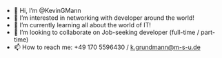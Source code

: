 - 👋 Hi, I’m @KevinGMann
- 👀 I’m interested in networking with developer around the world!
- 🌱 I’m currently learning all about the world of IT!
- 💞️ I’m looking to collaborate on Job-seeking developer (full-time / part-time)
- 📫 How to reach me: +49 170 5596430 / k.grundmann@m-s-u.de 

<!---
KevinGMann/KevinGMann is a ✨ special ✨ repository because its `README.md` (this file) appears on your GitHub profile.
You can click the Preview link to take a look at your changes.
--->
